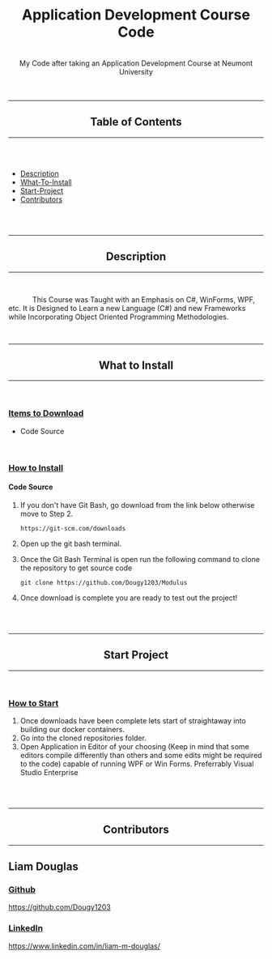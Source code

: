 <div class="mainTitle" align="center">
    
#    Application Development Course Code

</div>
<br>
<div class="mainDescription" align="center">
    My Code after taking an Application Development Course at Neumont University
</div>
<br>
<br>

---

<div align="center">

## Table of Contents

</div>

---

<br>
<br>

- [Description](#description)
- [What-To-Install](#what-to-install)
- [Start-Project](#start-project)
- [Contributors](#contributors)

<br>
<br>

<div class="header" align="center">

---

## Description
---
</div>
<br>

&nbsp; &nbsp; &nbsp; &nbsp; &nbsp; &nbsp;
This Course was Taught with an Emphasis on C#, WinForms, WPF, etc. It is Designed to Learn a new Language (C#) and new Frameworks while Incorporating Object Oriented Programming Methodologies.

<br>
<div class="header" align="center">

---

## What to Install

---

</div>
<br>

<u>

### Items to Download

</u>

-   Code Source

<br>
<u>

### How to Install
</u>

#### Code Source
1. If you don't have Git Bash, go download from the link below otherwise move to Step 2.

    ```
    https://git-scm.com/downloads
    ```

2. Open up the git bash terminal.
3. Once the Git Bash Terminal is open run the following command to clone the repository to get source code

    ```
    git clone https://github.com/Dougy1203/Modulus
    ```
4. Once download is complete you are ready to test out the project!

<br>
<br>

<div class="header" align="center">

---

## Start Project

---

</div>
<br>
<u>

### How to Start
</u>

1. Once downloads have been complete lets start of straightaway into building our docker containers.
2. Go into the cloned repositories folder.
3. Open Application in Editor of your choosing (Keep in mind that some editors compile differently than others and some edits might be required to the code) capable
      of running WPF or Win Forms. Preferrably Visual Studio Enterprise
<br>
<br>

<div class="header" align="center">

---

## Contributors
---

</div>

## Liam Douglas

<u>

### Github

https://github.com/Dougy1203
</u>
<u>

### LinkedIn

https://www.linkedin.com/in/liam-m-douglas/
</u>
